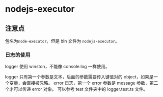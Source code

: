 # nodejs-executor

## 注意点

包名为`node-executor`，但是 bin 文件为 `nodejs-executor`。

### 日志的使用
logger 使用 winston，不能像 console.log 一样使用。

logger 只有第一个参数是文本，后面的参数需要传入键值对的 object，如果是一个变量，会直接被忽略。
error 日志，第一个 error 参数是 message 参数，第二个才可以传递 error 对象。
可以参考 test 文件夹中的 logger.test.ts 文件。